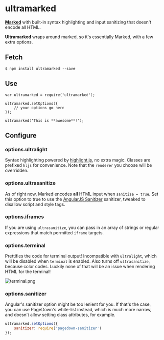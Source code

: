 # ultramarked

[**Marked**](https://github.com/chjj/marked) with built-in syntax highlighting and input sanitizing that doesn't encode all HTML.

**Ultramarked** wraps around marked, so it's essentially Marked, with a few extra options.

## Fetch

    $ npm install ultramarked --save

## Use

    var ultramarked = require('ultramarked');

    ultramarked.setOptions({
        // your options go here
    });

    ultramarked('This is **awesome**!');

## Configure

### options.ultralight

Syntax highlighting powered by [highlight.js](https://github.com/isagalaev/highlight.js), no extra magic. Classes are prefixed `hljs` for convenience. Note that the `renderer` you choose will be overridden.

### options.ultrasanitize

As of right now, Marked encodes **all** HTML input when `sanitize = true`. Set this option to true to use the [AngularJS Sanitizer][2] sanitizer, tweaked to disallow script and style tags.

### options.iframes

If you are using `ultrasanitize`, you can pass in an array of strings or regular expressions that match permitted `iframe` targets.

### options.terminal

Prettifies the code for terminal output! Incompatible with `ultralight`, which will be disabled when `terminal` is enabled. Also turns off `ultrasanitize`, because color codes. Luckily none of that will be an issue when rendering HTML for the terminal!

![terminal.png][1]

### options.sanitizer

Angular's sanitizer option might be too lenient for you. If that's the case, you can use PageDown's white-list instead, which is much more narrow, and doesn't allow setting class attributes, for example.

```js
ultramarked.setOptions({
	sanitizer: require('pagedown-sanitizer')
});
```

[1]: http://i.imgur.com/fTh1JiD.png
[2]: https://github.com/angular/angular.js/blob/master/lib/htmlparser/htmlparser.js

